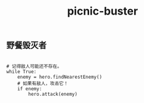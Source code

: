﻿---
layout: default
title: picnic-buster
---
## 野餐毁灭者
```

# 记得敌人可能还不存在。
while True:
    enemy = hero.findNearestEnemy()
    # 如果有敌人，攻击它！
    if enemy:
        hero.attack(enemy)

```
